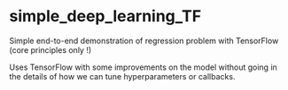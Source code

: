 # simple_deep_learning_TF
Simple end-to-end demonstration of regression problem with TensorFlow (core principles only !)

Uses TensorFlow with some improvements on the model without going in the details of how we can tune hyperparameters or callbacks.
